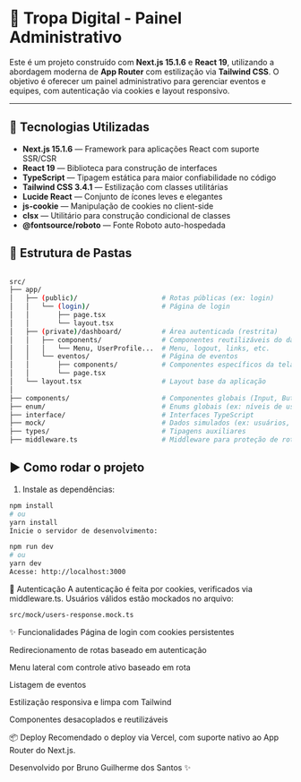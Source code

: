 # 🧠 Tropa Digital - Painel Administrativo

Este é um projeto construído com **Next.js 15.1.6** e **React 19**, utilizando a abordagem moderna de **App Router** com estilização via **Tailwind CSS**. O objetivo é oferecer um painel administrativo para gerenciar eventos e equipes, com autenticação via cookies e layout responsivo.

---

## 🚀 Tecnologias Utilizadas

- **Next.js 15.1.6** — Framework para aplicações React com suporte SSR/CSR
- **React 19** — Biblioteca para construção de interfaces
- **TypeScript** — Tipagem estática para maior confiabilidade no código
- **Tailwind CSS 3.4.1** — Estilização com classes utilitárias
- **Lucide React** — Conjunto de ícones leves e elegantes
- **js-cookie** — Manipulação de cookies no client-side
- **clsx** — Utilitário para construção condicional de classes
- **@fontsource/roboto** — Fonte Roboto auto-hospedada

## 📁 Estrutura de Pastas

```bash

src/
├── app/
│   ├── (public)/                     # Rotas públicas (ex: login)
│   │   └── (login)/                  # Página de login
│   │       ├── page.tsx
│   │       └── layout.tsx
│   ├── (private)/dashboard/          # Área autenticada (restrita)
│   │   ├── components/               # Componentes reutilizáveis do dashboard
│   │   │   └── Menu, UserProfile...  # Menu, logout, links, etc.
│   │   └── eventos/                  # Página de eventos
│   │       ├── components/           # Componentes específicos da tela de eventos
│   │       └── page.tsx
│   └── layout.tsx                    # Layout base da aplicação
│
├── components/                       # Componentes globais (Input, Button, etc)
├── enum/                             # Enums globais (ex: níveis de usuário)
├── interface/                        # Interfaces TypeScript
├── mock/                             # Dados simulados (ex: usuários, eventos)
├── types/                            # Tipagens auxiliares
├── middleware.ts                     # Middleware para proteção de rotas

```

## ▶️ Como rodar o projeto

1. Instale as dependências:

```bash
npm install
# ou
yarn install
Inicie o servidor de desenvolvimento:

npm run dev
# ou
yarn dev
Acesse: http://localhost:3000
```

🔐 Autenticação
A autenticação é feita por cookies, verificados via middleware.ts. Usuários válidos estão mockados no arquivo:

``` bash
src/mock/users-response.mock.ts
```

✨ Funcionalidades
Página de login com cookies persistentes

Redirecionamento de rotas baseado em autenticação

Menu lateral com controle ativo baseado em rota

Listagem de eventos

Estilização responsiva e limpa com Tailwind

Componentes desacoplados e reutilizáveis

📦 Deploy
Recomendado o deploy via Vercel, com suporte nativo ao App Router do Next.js.

Desenvolvido por Bruno Guilherme dos Santos ✨